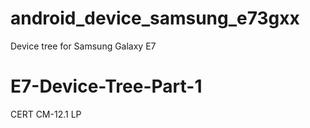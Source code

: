 # android_device_samsung_e73gxx
Device tree for Samsung Galaxy E7
# E7-Device-Tree-Part-1
CERT CM-12.1 LP
